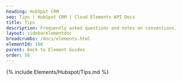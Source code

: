```yaml
---
heading: HubSpot CRM
seo: Tips | HubSpot CRM | Cloud Elements API Docs
title: Tips
description: Frequently asked questions and notes on conventions.
layout: sidebarelementdoc
breadcrumbs: /docs/elements.html
elementId: 168
parent: Back to Element Guides
order: 50
---
```


{% include Elements/Hubspot/Tips.md %}
